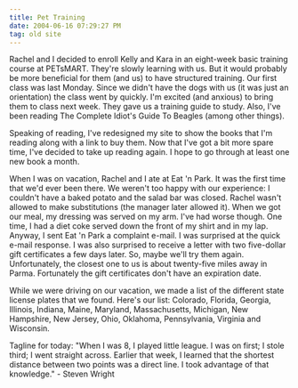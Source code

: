 ```yaml
---
title: Pet Training
date: 2004-06-16 07:29:27 PM
tag: old site
---
```


Rachel and I decided to enroll Kelly and Kara in an eight-week basic training course at PETsMART. They're slowly learning with us. But it would probably be more beneficial for them (and us) to have structured training. Our first class was last Monday. Since we didn't have the dogs with us (it was just an orientation) the class went by quickly. I'm excited (and anxious) to bring them to class next week. They gave us a training guide to study. Also, I've been reading The Complete Idiot's Guide To Beagles (among other things).

Speaking of reading, I've redesigned my site to show the books that I'm reading along with a link to buy them. Now that I've got a bit more spare time, I've decided to take up reading again. I hope to go through at least one new book a month.

When I was on vacation, Rachel and I ate at Eat 'n Park. It was the first time that we'd ever been there. We weren't too happy with our experience: I couldn't have a baked potato and the salad bar was closed. Rachel wasn't allowed to make substitutions (the manager later allowed it). When we got our meal, my dressing was served on my arm. I've had worse though. One time, I had a diet coke served down the front of my shirt and in my lap. Anyway, I sent Eat 'n Park a complaint e-mail. I was surprised at the quick e-mail response. I was also surprised to receive a letter with two five-dollar gift certificates a few days later. So, maybe we'll try them again. Unfortunately, the closest one to us is about twenty-five miles away in Parma. Fortunately the gift certificates don't have an expiration date.

While we were driving on our vacation, we made a list of the different state license plates that we found. Here's our list: Colorado, Florida, Georgia, Illinois, Indiana, Maine, Maryland, Massachusetts, Michigan, New Hampshire, New Jersey, Ohio, Oklahoma, Pennsylvania, Virginia and Wisconsin.

Tagline for today: "When I was 8, I played little league. I was on first; I stole third; I went straight across. Earlier that week, I learned that the shortest distance between two points was a direct line. I took advantage of that knowledge." - Steven Wright
